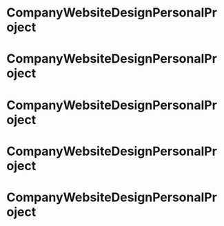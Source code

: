 # CompanyWebsiteDesignPersonalProject
# CompanyWebsiteDesignPersonalProject
# CompanyWebsiteDesignPersonalProject
# CompanyWebsiteDesignPersonalProject
# CompanyWebsiteDesignPersonalProject
